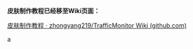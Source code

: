 **皮肤制作教程已经移至Wiki页面：**

[皮肤制作教程 · zhongyang219/TrafficMonitor Wiki (github.com)](https://github.com/zhongyang219/TrafficMonitor/wiki/皮肤制作教程)

a
